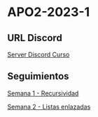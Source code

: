 # APO2-2023-1

## URL Discord
[Server Discord Curso](https://discord.gg/Md7qrmZt)

## Seguimientos

[Semana 1 - Recursividad](https://docs.google.com/document/d/1Pfwir5SPBZXiU0_Wc_6DoTdJoq3KV8VR/edit)

[Semana 2 - Listas enlazadas](https://docs.google.com/document/d/1M2f39ZzDJI-iK46xiXRN-skLYnxt-EON/edit)
